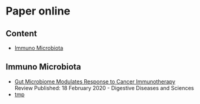 # Paper online

## Content
- [Immuno Microbiota](#immuno-microbiota)

## Immuno Microbiota
- [Gut Microbiome Modulates Response to Cancer Immunotherapy](https://link.springer.com/article/10.1007/s10620-020-06111-x) <br>
Review Published: 18 February 2020 - Digestive Diseases and Sciences
- [tmp](https://link.springer.com/article/10.1007/s10620-020-06111-x)
